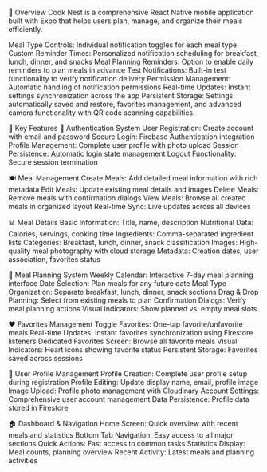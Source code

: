 📱 Overview
Cook Nest is a comprehensive React Native mobile application built with Expo that helps users plan, manage, and organize their meals efficiently.

Meal Type Controls: Individual notification toggles for each meal type
Custom Reminder Times: Personalized notification scheduling for breakfast, lunch, dinner, and snacks
Meal Planning Reminders: Option to enable daily reminders to plan meals in advance
Test Notifications: Built-in test functionality to verify notification delivery
Permission Management: Automatic handling of notification permissions
Real-time Updates: Instant settings synchronization across the app
Persistent Storage: Settings automatically saved and restore, favorites management, and advanced camera functionality with QR code scanning capabilities.

🚀 Key Features
🔐 Authentication System
User Registration: Create account with email and password
Secure Login: Firebase Authentication integration
Profile Management: Complete user profile with photo upload
Session Persistence: Automatic login state management
Logout Functionality: Secure session termination

🍽️ Meal Management
Create Meals: Add detailed meal information with rich metadata
Edit Meals: Update existing meal details and images
Delete Meals: Remove meals with confirmation dialogs
View Meals: Browse all created meals in organized layout
Real-time Sync: Live updates across all devices

📊 Meal Details
Basic Information: Title, name, description
Nutritional Data: Calories, servings, cooking time
Ingredients: Comma-separated ingredient lists
Categories: Breakfast, lunch, dinner, snack classification
Images: High-quality meal photography with cloud storage
Metadata: Creation dates, user association, favorites status

📅 Meal Planning System
Weekly Calendar: Interactive 7-day meal planning interface
Date Selection: Plan meals for any future date
Meal Type Organization: Separate breakfast, lunch, dinner, snack sections
Drag & Drop Planning: Select from existing meals to plan
Confirmation Dialogs: Verify meal planning actions
Visual Indicators: Show planned vs. empty meal slots

❤️ Favorites Management
Toggle Favorites: One-tap favorite/unfavorite meals
Real-time Updates: Instant favorites synchronization using Firestore listeners
Dedicated Favorites Screen: Browse all favorite meals
Visual Indicators: Heart icons showing favorite status
Persistent Storage: Favorites saved across sessions

👤 User Profile Management
Profile Creation: Complete user profile setup during registration
Profile Editing: Update display name, email, profile image
Image Upload: Profile photo management with Cloudinary
Account Settings: Comprehensive user account management
Data Persistence: Profile data stored in Firestore

🏠 Dashboard & Navigation
Home Screen: Quick overview with recent meals and statistics
Bottom Tab Navigation: Easy access to all major sections
Quick Actions: Fast access to common tasks
Statistics Display: Meal counts, planning overview
Recent Activity: Latest meals and planning activities
